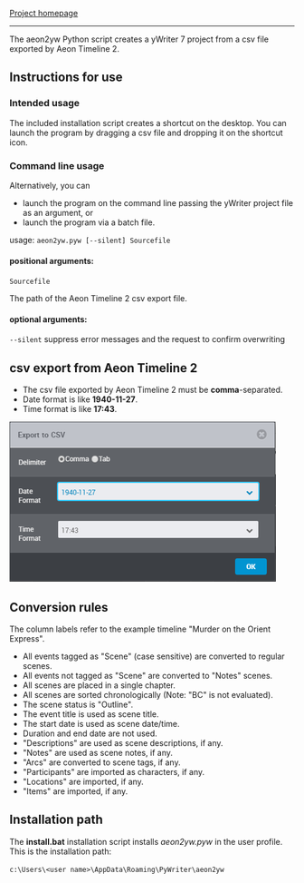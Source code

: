 [Project homepage](https://peter88213.github.io/aeon2yw)

------------------------------------------------------------------

The aeon2yw Python script creates a yWriter 7 project from a csv file exported by Aeon Timeline 2.

## Instructions for use

### Intended usage

The included installation script creates a shortcut on the desktop. You can launch the program by dragging a csv file and dropping it on the shortcut icon. 

### Command line usage

Alternatively, you can

- launch the program on the command line passing the yWriter project file as an argument, or
- launch the program via a batch file.

usage: `aeon2yw.pyw [--silent] Sourcefile`

#### positional arguments:

`Sourcefile` 

The path of the Aeon Timeline 2 csv export file.

#### optional arguments:

`--silent`  suppress error messages and the request to confirm overwriting


## csv export from Aeon Timeline 2

- The csv file exported by Aeon Timeline 2 must be **comma**-separated.
- Date format is like **1940-11-27**.
- Time format is like **17:43**.


![Aeon 2 csv export settings](Screenshots/Aeon2_export_settings.png)

## Conversion rules

The column labels refer to the example timeline "Murder on the Orient Express". 

-   All events tagged as "Scene" (case sensitive) are converted to regular scenes.
-   All events not tagged as "Scene" are converted to "Notes" scenes.
-   All scenes are placed in a single chapter.
-   All scenes are sorted chronologically (Note: "BC" is not evaluated). 
-   The scene status is "Outline". 
-	The event title is used as scene title.
- 	The start date is used as scene date/time.
-	Duration and end date are not used.
-   "Descriptions" are used as scene descriptions, if any.
-   "Notes" are used as scene notes, if any.
-	"Arcs" are converted to scene tags, if any.
-	"Participants" are imported as characters, if any.
-	"Locations" are imported, if any.
-	"Items" are imported, if any.


## Installation path

The **install.bat** installation script installs *aeon2yw.pyw* in the user profile. This is the installation path: 

`c:\Users\<user name>\AppData\Roaming\PyWriter\aeon2yw`
    